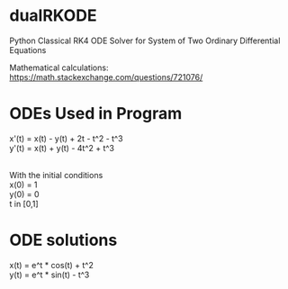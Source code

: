 # dualRKODE
Python Classical RK4 ODE Solver for System of Two Ordinary Differential Equations

Mathematical calculations: https://math.stackexchange.com/questions/721076/

# ODEs Used in Program
x'(t) = x(t) - y(t) + 2t - t^2 - t^3 <br />
y'(t) = x(t) + y(t) - 4t^2 + t^3 <br /> <br />

With the initial conditions <br />
x(0) = 1 <br />
y(0) = 0 <br />
t in [0,1]
               
# ODE solutions
x(t) = e^t * cos(t) + t^2 <br />
y(t) = e^t * sin(t) - t^3


